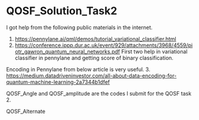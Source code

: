 # QOSF_Solution_Task2

I got help from the following public materials in the internet. 
1. https://pennylane.ai/qml/demos/tutorial_variational_classifier.html
2. https://conference.ippp.dur.ac.uk/event/929/attachments/3968/4559/piotr_gawron_quantum_neural_networks.pdf
First two help in variational classifier in pennylane and getting score of binary classification.

Encoding in Pennylane from below article is very useful. 
3. https://medium.datadriveninvestor.com/all-about-data-encoding-for-quantum-machine-learning-2a7344b1dfef

QOSF_Angle and QOSF_amplitude are the codes I submit for the QOSF task 2.

QOSF_Alternate 

